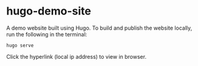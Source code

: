 ﻿# hugo-demo-site
A demo website built using Hugo.
To build and publish the website locally, run the following in the terminal:

```
hugo serve
```

Click the hyperlink (local ip address) to view in browser.
